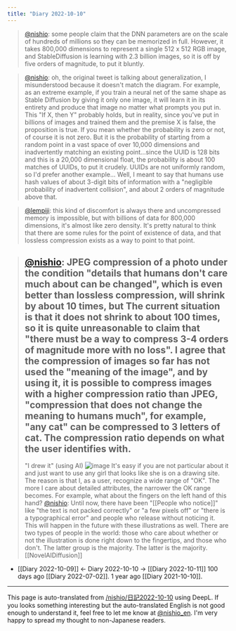 ```yaml
---
title: "Diary 2022-10-10"
---
```


> [@nishio](https://twitter.com/nishio/status/1578946776522190849): some people claim that the DNN parameters are on the scale of hundreds of millions so they can be memorized in full.
> However, it takes 800,000 dimensions to represent a single 512 x 512 RGB image, and StableDiffusion is learning with 2.3 billion images, so it is off by five orders of magnitude, to put it bluntly.

> [@nishio](https://twitter.com/nishio/status/1578947229859340288): oh, the original tweet is talking about generalization, I misunderstood because it doesn't match the diagram.
> For example, as an extreme example, if you train a neural net of the same shape as Stable Diffusion by giving it only one image, it will learn it in its entirety and produce that image no matter what prompts you put in. This "If X, then Y" probably holds, but in reality, since you've put in billions of images and trained them and the premise X is false, the proposition is true.
>  If you mean whether the probability is zero or not, of course it is not zero. But it is the probability of starting from a random point in a vast space of over 10,000 dimensions and inadvertently matching an existing point...since the UUID is 128 bits and this is a 20,000 dimensional float, the probability is about 100 matches of UUIDs, to put it crudely.
>  UUIDs are not uniformly random, so I'd prefer another example...
>  Well, I meant to say that humans use hash values of about 3-digit bits of information with a "negligible probability of inadvertent collision", and about 2 orders of magnitude above that.

> [@lempiji](https://twitter.com/lempiji/status/1578952544264802306): this kind of discomfort is always there and uncompressed memory is impossible, but with billions of data for 800,000 dimensions, it's almost like zero density. It's pretty natural to think that there are some rules for the point of existence of data, and that lossless compression exists as a way to point to that point.

> [@nishio](https://twitter.com/nishio/status/1578961797293703169): JPEG compression of a photo under the condition "details that humans don't care much about can be changed", which is even better than lossless compression, will shrink by about 10 times, but The current situation is that it does not shrink to about 100 times, so it is quite unreasonable to claim that "there must be a way to compress 3-4 orders of magnitude more with no loss".
>  I agree that the compression of images so far has not used the "meaning of the image", and by using it, it is possible to compress images with a higher compression ratio than JPEG, "compression that does not change the meaning to humans much", for example, "any cat" can be compressed to 3 letters of cat. The compression ratio depends on what the user identifies with.
>  ---
> "I drew it" (using AI)
>  ![image](https://gyazo.com/b383de24aebda4586a686a679eb266c8/thumb/1000)
>  It's easy if you are not particular about it and just want to use any girl that looks like she is on a drawing site. The reason is that I, as a user, recognize a wide range of "OK". The more I care about detailed attributes, the narrower the OK range becomes. For example, what about the fingers on the left hand of this hand?
> [@nishio](https://twitter.com/nishio/status/1578968828838805504): Until now, there have been "[[People who notice]]" like "the text is not packed correctly" or "a few pixels off" or "there is a typographical error" and people who release without noticing it. This will happen in the future with these illustrations as well. There are two types of people in the world: those who care about whether or not the illustration is done right down to the fingertips, and those who don't. The latter group is the majority. The latter is the majority.
[[NovelAIDiffusion]]

- [[Diary 2022-10-09]] ← Diary 2022-10-10 → [[Diary 2022-10-11]]
100 days ago [[Diary 2022-07-02]].
1 year ago [[Diary 2021-10-10]].
---
This page is auto-translated from [/nishio/日記2022-10-10](https://scrapbox.io/nishio/日記2022-10-10) using DeepL. If you looks something interesting but the auto-translated English is not good enough to understand it, feel free to let me know at [@nishio_en](https://twitter.com/nishio_en). I'm very happy to spread my thought to non-Japanese readers.